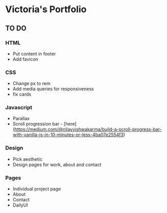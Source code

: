 # Victoria's Portfolio

## TO DO

### HTML

* Put content in footer
* Add favicon

### CSS

* Change px to rem
* Add media queries for responsiveness
* fix cards

### Javascript

* Parallax
* Scroll progression bar - [here] (https://medium.com/@nilayvishwakarma/build-a-scroll-progress-bar-with-vanilla-js-in-10-minutes-or-less-4ba07e2554f3)

### Design

* Pick aesthetic
* Design pages for work, about and contact

### Pages

* Individual project page
* About
* Contact
* DailyUI
